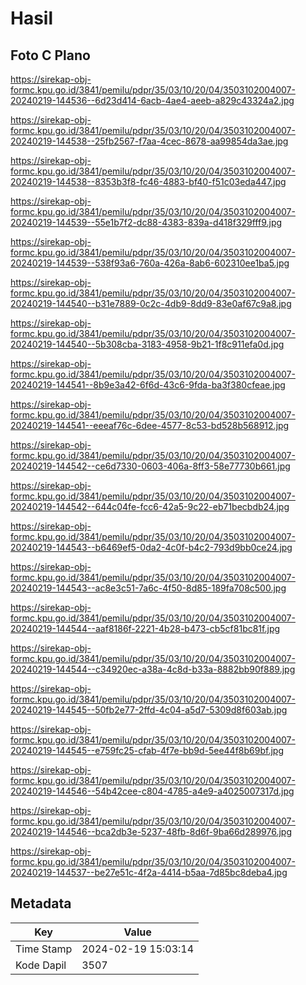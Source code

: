 # Hasil

## Foto C Plano

https://sirekap-obj-formc.kpu.go.id/3841/pemilu/pdpr/35/03/10/20/04/3503102004007-20240219-144536--6d23d414-6acb-4ae4-aeeb-a829c43324a2.jpg

https://sirekap-obj-formc.kpu.go.id/3841/pemilu/pdpr/35/03/10/20/04/3503102004007-20240219-144538--25fb2567-f7aa-4cec-8678-aa99854da3ae.jpg

https://sirekap-obj-formc.kpu.go.id/3841/pemilu/pdpr/35/03/10/20/04/3503102004007-20240219-144538--8353b3f8-fc46-4883-bf40-f51c03eda447.jpg

https://sirekap-obj-formc.kpu.go.id/3841/pemilu/pdpr/35/03/10/20/04/3503102004007-20240219-144539--55e1b7f2-dc88-4383-839a-d418f329fff9.jpg

https://sirekap-obj-formc.kpu.go.id/3841/pemilu/pdpr/35/03/10/20/04/3503102004007-20240219-144539--538f93a6-760a-426a-8ab6-602310ee1ba5.jpg

https://sirekap-obj-formc.kpu.go.id/3841/pemilu/pdpr/35/03/10/20/04/3503102004007-20240219-144540--b31e7889-0c2c-4db9-8dd9-83e0af67c9a8.jpg

https://sirekap-obj-formc.kpu.go.id/3841/pemilu/pdpr/35/03/10/20/04/3503102004007-20240219-144540--5b308cba-3183-4958-9b21-1f8c911efa0d.jpg

https://sirekap-obj-formc.kpu.go.id/3841/pemilu/pdpr/35/03/10/20/04/3503102004007-20240219-144541--8b9e3a42-6f6d-43c6-9fda-ba3f380cfeae.jpg

https://sirekap-obj-formc.kpu.go.id/3841/pemilu/pdpr/35/03/10/20/04/3503102004007-20240219-144541--eeeaf76c-6dee-4577-8c53-bd528b568912.jpg

https://sirekap-obj-formc.kpu.go.id/3841/pemilu/pdpr/35/03/10/20/04/3503102004007-20240219-144542--ce6d7330-0603-406a-8ff3-58e77730b661.jpg

https://sirekap-obj-formc.kpu.go.id/3841/pemilu/pdpr/35/03/10/20/04/3503102004007-20240219-144542--644c04fe-fcc6-42a5-9c22-eb71becbdb24.jpg

https://sirekap-obj-formc.kpu.go.id/3841/pemilu/pdpr/35/03/10/20/04/3503102004007-20240219-144543--b6469ef5-0da2-4c0f-b4c2-793d9bb0ce24.jpg

https://sirekap-obj-formc.kpu.go.id/3841/pemilu/pdpr/35/03/10/20/04/3503102004007-20240219-144543--ac8e3c51-7a6c-4f50-8d85-189fa708c500.jpg

https://sirekap-obj-formc.kpu.go.id/3841/pemilu/pdpr/35/03/10/20/04/3503102004007-20240219-144544--aaf8186f-2221-4b28-b473-cb5cf81bc81f.jpg

https://sirekap-obj-formc.kpu.go.id/3841/pemilu/pdpr/35/03/10/20/04/3503102004007-20240219-144544--c34920ec-a38a-4c8d-b33a-8882bb90f889.jpg

https://sirekap-obj-formc.kpu.go.id/3841/pemilu/pdpr/35/03/10/20/04/3503102004007-20240219-144545--50fb2e77-2ffd-4c04-a5d7-5309d8f603ab.jpg

https://sirekap-obj-formc.kpu.go.id/3841/pemilu/pdpr/35/03/10/20/04/3503102004007-20240219-144545--e759fc25-cfab-4f7e-bb9d-5ee44f8b69bf.jpg

https://sirekap-obj-formc.kpu.go.id/3841/pemilu/pdpr/35/03/10/20/04/3503102004007-20240219-144546--54b42cee-c804-4785-a4e9-a4025007317d.jpg

https://sirekap-obj-formc.kpu.go.id/3841/pemilu/pdpr/35/03/10/20/04/3503102004007-20240219-144546--bca2db3e-5237-48fb-8d6f-9ba66d289976.jpg

https://sirekap-obj-formc.kpu.go.id/3841/pemilu/pdpr/35/03/10/20/04/3503102004007-20240219-144537--be27e51c-4f2a-4414-b5aa-7d85bc8deba4.jpg


## Metadata

| Key        | Value               |
| ---------- | ------------------- |
| Time Stamp | 2024-02-19 15:03:14 |
| Kode Dapil | 3507                |



